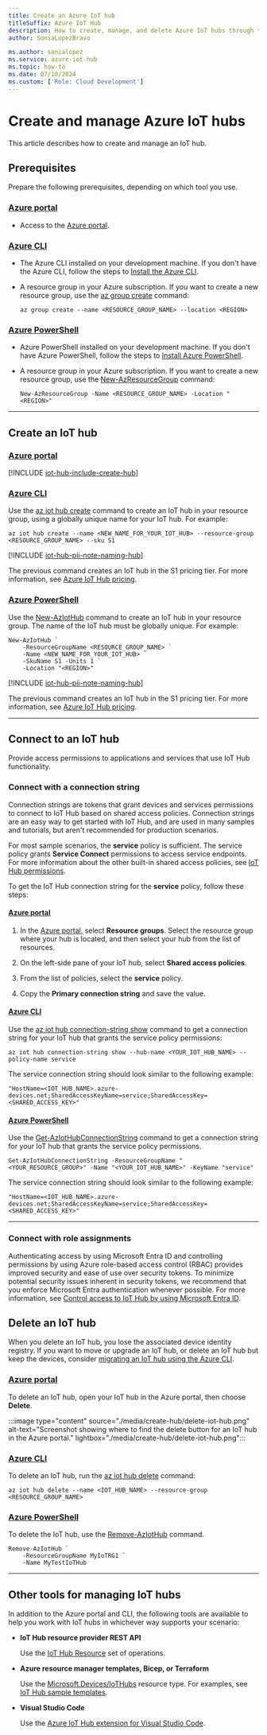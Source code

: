 ```yaml
---
title: Create an Azure IoT hub
titleSuffix: Azure IoT Hub
description: How to create, manage, and delete Azure IoT hubs through the Azure portal, CLI, and PowerShell. Includes information about retrieving the service connection string.
author: SoniaLopezBravo

ms.author: sonialopez
ms.service: azure-iot-hub
ms.topic: how-to
ms.date: 07/10/2024
ms.custom: ['Role: Cloud Development']
---
```


# Create and manage Azure IoT hubs

This article describes how to create and manage an IoT hub.

## Prerequisites

Prepare the following prerequisites, depending on which tool you use.

### [Azure portal](#tab/portal)

* Access to the [Azure portal](https://portal.azure.com).

### [Azure CLI](#tab/cli)

* The Azure CLI installed on your development machine. If you don't have the Azure CLI, follow the steps to [Install the Azure CLI](/cli/azure/install-azure-cli).

* A resource group in your Azure subscription. If you want to create a new resource group, use the [az group create](/cli/azure/group#az-group-create) command:

  ```azurecli-interactive
  az group create --name <RESOURCE_GROUP_NAME> --location <REGION>
  ```

### [Azure PowerShell](#tab/powershell)

* Azure PowerShell installed on your development machine. If you don't have Azure PowerShell, follow the steps to [Install Azure PowerShell](/powershell/azure/install-azure-powershell).

* A resource group in your Azure subscription. If you want to create a new resource group, use the [New-AzResourceGroup](/powershell/module/az.Resources/New-azResourceGroup) command:

   ```azurepowershell-interactive
   New-AzResourceGroup -Name <RESOURCE_GROUP_NAME> -Location "<REGION>"
   ```

---

## Create an IoT hub

### [Azure portal](#tab/portal)

[!INCLUDE [iot-hub-include-create-hub](../../includes/iot-hub-include-create-hub.md)]

### [Azure CLI](#tab/cli)

Use the [az iot hub create](/cli/azure/iot/hub#az-iot-hub-create) command to create an IoT hub in your resource group, using a globally unique name for your IoT hub. For example:

```azurecli-interactive
az iot hub create --name <NEW_NAME_FOR_YOUR_IOT_HUB> --resource-group <RESOURCE_GROUP_NAME> --sku S1
```

[!INCLUDE [iot-hub-pii-note-naming-hub](../../includes/iot-hub-pii-note-naming-hub.md)]

The previous command creates an IoT hub in the S1 pricing tier. For more information, see [Azure IoT Hub pricing](https://azure.microsoft.com/pricing/details/iot-hub/).

### [Azure PowerShell](#tab/powershell)

Use the [New-AzIotHub](/powershell/module/az.IotHub/New-azIotHub) command to create an IoT hub in your resource group. The name of the IoT hub must be globally unique. For example:

```azurepowershell-interactive
New-AzIotHub `
    -ResourceGroupName <RESOURCE_GROUP_NAME> `
    -Name <NEW_NAME_FOR_YOUR_IOT_HUB> `
    -SkuName S1 -Units 1 `
    -Location "<REGION>"
```

[!INCLUDE [iot-hub-pii-note-naming-hub](../../includes/iot-hub-pii-note-naming-hub.md)]

The previous command creates an IoT hub in the S1 pricing tier. For more information, see [Azure IoT Hub pricing](https://azure.microsoft.com/pricing/details/iot-hub/).

---

## Connect to an IoT hub

Provide access permissions to applications and services that use IoT Hub functionality.

### Connect with a connection string

Connection strings are tokens that grant devices and services permissions to connect to IoT Hub based on shared access policies. Connection strings are an easy way to get started with IoT Hub, and are used in many samples and tutorials, but aren't recommended for production scenarios.

For most sample scenarios, the **service** policy is sufficient. The service policy grants **Service Connect** permissions to access service endpoints. For more information about the other built-in shared access policies, see [IoT Hub permissions](./iot-hub-dev-guide-sas.md#access-control-and-permissions).

To get the IoT Hub connection string for the **service** policy, follow these steps:

#### [Azure portal](#tab/portal)

1. In the [Azure portal](https://portal.azure.com), select **Resource groups**. Select the resource group where your hub is located, and then select your hub from the list of resources.

1. On the left-side pane of your IoT hub, select **Shared access policies**.

1. From the list of policies, select the **service** policy.

1. Copy the **Primary connection string** and save the value.

#### [Azure CLI](#tab/cli)

Use the [az iot hub connection-string show](/cli/azure/iot/hub/connection-string#az-iot-hub-connection-string-show) command to get a connection string for your IoT hub that grants the service policy permissions:

```azurecli-interactive
az iot hub connection-string show --hub-name <YOUR_IOT_HUB_NAME> --policy-name service
```

The service connection string should look similar to the following example:

```text
"HostName=<IOT_HUB_NAME>.azure-devices.net;SharedAccessKeyName=service;SharedAccessKey=<SHARED_ACCESS_KEY>"
```

#### [Azure PowerShell](#tab/powershell)

Use the [Get-AzIotHubConnectionString](/powershell/module/az.iothub/get-aziothubconnectionstring) command to get a connection string for your IoT hub that grants the service policy permissions.

```azurepowershell-interactive
Get-AzIotHubConnectionString -ResourceGroupName "<YOUR_RESOURCE_GROUP>" -Name "<YOUR_IOT_HUB_NAME>" -KeyName "service"
```

The service connection string should look similar to the following example:

```text
"HostName=<IOT_HUB_NAME>.azure-devices.net;SharedAccessKeyName=service;SharedAccessKey=<SHARED_ACCESS_KEY>"
```

---

### Connect with role assignments

Authenticating access by using Microsoft Entra ID and controlling permissions by using Azure role-based access control (RBAC) provides improved security and ease of use over security tokens. To minimize potential security issues inherent in security tokens, we recommend that you enforce Microsoft Entra authentication whenever possible. For more information, see [Control access to IoT Hub by using Microsoft Entra ID](./authenticate-authorize-azure-ad.md).

## Delete an IoT hub

When you delete an IoT hub, you lose the associated device identity registry. If you want to move or upgrade an IoT hub, or delete an IoT hub but keep the devices, consider [migrating an IoT hub using the Azure CLI](./migrate-hub-state-cli.md).

### [Azure portal](#tab/portal)

To delete an IoT hub, open your IoT hub in the Azure portal, then choose **Delete**.

:::image type="content" source="./media/create-hub/delete-iot-hub.png" alt-text="Screenshot showing where to find the delete button for an IoT hub in the Azure portal." lightbox="./media/create-hub/delete-iot-hub.png":::

### [Azure CLI](#tab/cli)

To delete an IoT hub, run the [az iot hub delete](/cli/azure/iot/hub#az-iot-hub-delete) command:

```azurecli-interactive
az iot hub delete --name <IOT_HUB_NAME> --resource-group <RESOURCE_GROUP_NAME>
```

### [Azure PowerShell](#tab/powershell)

To delete the IoT hub, use the [Remove-AzIotHub](/powershell/module/az.iothub/remove-aziothub) command.

```azurepowershell-interactive
Remove-AzIotHub `
    -ResourceGroupName MyIoTRG1 `
    -Name MyTestIoTHub
```

---

## Other tools for managing IoT hubs

In addition to the Azure portal and CLI, the following tools are available to help you work with IoT hubs in whichever way supports your scenario:

* **IoT Hub resource provider REST API**

  Use the [IoT Hub Resource](/rest/api/iothub/iot-hub-resource) set of operations.

* **Azure resource manager templates, Bicep, or Terraform**

  Use the [Microsoft.Devices/IoTHubs](/azure/templates/microsoft.devices/iothubs) resource type. For examples, see [IoT Hub sample templates](/samples/browse/?terms=iot%20hub&languages=bicep%2Cjson).

* **Visual Studio Code**

  Use the [Azure IoT Hub extension for Visual Studio Code](./reference-iot-hub-extension.md).
